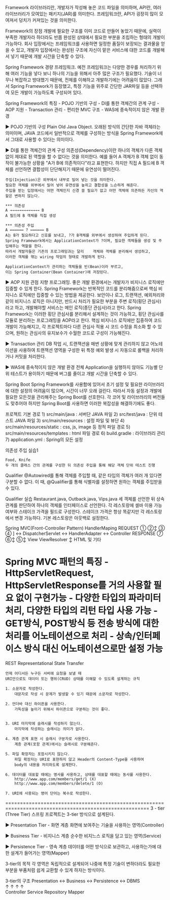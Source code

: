 Framework
	라이브러리란, 개발자가 작성해 놓은 코드 파일을 의미하며,
	API란, 여러 라이브러리가 모여있는 패키지(JAR)를 의미한다.
	프레임워크란, API가 굉장히 많이 모여져서 덩치가 커져있는 것을 의미한다.

Framework의 장점
	개발에 필요한 구조를 이미 코드로 만들어 놓았기 때문에, 실력이 부족한 개발자라 하더라도
	반쯤 완성된 상태에서 필요한 부분을 조립하는 형태의 개발이 가능하다.
	회사 입장에서는 프레임워크를 사용하면 일정한 품질이 보장되는 결과물을 얻을 수 있고,
	개발자 입장에서는 완성된 구조에 자신이 맡은 서비스에 대한 코드를 개발해서 넣기 때문에
	개발 시간을 단축할 수 있다.

Spring Framework
	경량 프레임워크.
	예전 프레임워크는 다양한 경우를 처리하기 위해 여러 기능을 넣다 보니
	하나의 기능을 위해서 아주 많은 구조가 필요했다. 기술이 너무나 복잡하고 방대했기 때문에,
	전체를 이해하고 개발하기에는 어려움이 많았다.
	그래서 Spring Framework가 등장했고, 특정 기능을 위주로 간단한 JAR파일 등을 선택하여
	모든 개발이 가능하도록 구성되어 있다.

Spring Framework의 특징
	- POJO 기반의 구성
	- DI를 통한 객체간의 관계 구성
	- AOP 지원
	- Transaction 관리
	- 편리한 MVC 구조
	- WAS에 종속적이지 않은 개발 환경

▶ POJO 기반의 구성
	Plain Old Java Object.
	오래된 방식의 간단한 자바 객체라는 의미이며, JAVA 코드에서 일반적으로 객체를 구성하는 방식을
	Spring Framework에서 그대로 사용할 수 있다는 의미이다.

▶ DI를 통한 객체간의 관계 구성
	의존성(Dependency)이란 하나의 객체가 다른 객체 없이 제대로 된 역할을 할 수 없다는 것을 의미한다.
	예를 들어 A 객체가 B 객체 없이 동작이 불가능한 상황을 "A가 B에 의존적이다"라고 표현한다.
	하지만 직접 A 필드에 B 객체를 선언하면 결합성이 단단해지기 때문에 유연성이 떨어진다.
	
	주입(Injection)은 외부에서 내부로 밀어 넣는 것을 의미한다.
	필요한 객체를 외부에서 밀어 넣어 유연성을 높히고 결합성을 느슨하게 해준다.
	주입을 받는 입장에서는 어떤 객체인지 신경 쓸 필요가 없고 어떤 객체에 의존하든 자신의 역할은 변하지 않는다.

	*** 의존성
	A →→→→→→→→→→→→→ B
	A 필드에 B 객체를 직접 생성

	*** 의존성 주입
	A ↔↔↔↔↔↔ ? ↔↔↔↔↔↔ B
	A는 B가 필요하다고 신호를 보내고, ?가 B객체를 외부에서 생성하여 주입하게 된다.
	Spring Framework에서는 ApplicationContext가 ?이며, 필요한 객체들을 생성 및 주입해주는 역할을 한다.
	따라서 개발자들은 기존의 프로그래밍과는 달리 	객체와 객체를 분리해서 생성하고, 
	이러한 객체를 엮는 wiring 작업의 형태로 개발하게 된다.

	ApplicationContext가 관리하는 객체들을 빈(Bean)이라 부르고,
	이는 Spring Container(Bean Container)에 저장된다.

▶ AOP 지원
	관점 지향 프로그래밍.
	좋은 개발 환경에서는 개발자가 비지니스 로직에만 집중할 수 있게 한다.
	Spring Framework는 반복적인 코드를 분리해줌으로써 핵심 비지니스 로직에만 집중할 수 있는 방법을 제공한다.
	보안이나 로그, 트랜잭션, 예외처리와 같이 비지니스 로직은 아니지만,
	반드시 처리가 필요한 부분을 주변 로직(횡단 관심사)라고 하고, 개발해야할 서비스는 메인 로직(종단 관심사)라고 한다.
	Spring Framework는 이러한 횡단 관심사를 분리해서 설계하는 것이 가능하고, 횡단 관심사를 모듈로 분리하는
	프로그래밍을 AOP라고 한다.
	핵심 비지니스 로직에만 집중하여 코드 개발이 가능해지고, 각 프로젝트마다 다른 관심사 적용 시 코드 수정을
	최소화 할 수 있으며, 원하는 관심사의 유지보수가 수월한 코드로 구성이 가능해진다.
	
▶ Transaction 관리
	DB 작업 시, 트랜잭션을 매번 상황에 맞게 관리하지 않고 어노테이션을 사용하여 트랜잭션 영역을 구성한 뒤
	특정 예외 발생 시 자동으로 롤백을 처리하거나 커밋을 처리한다.
	
▶ WAS에 종속적이지 않은 개발 환경
	전체 Application을 실행하지 않아도 기능별 단위 테스트가 용이하기 때문에 버그를 줄이고
	개발 시간을 단축할 수 있다.

Spring Boot
	Spring Framework를 사용함에 있어서 초기 설정 및 필요한 라이브러리에 대한 설정의 어려움이 많으며,
	시간이 너무 오래 걸린다. 따라서 자동 설정과 개발에 필요한 모든것을 관리해주는 Spring Boot를 선호한다.
	각 코어 및 라이브러리의 버전들도 맞추어야 하지만 Spring Boot를 사용하면 이러한 복잡성을 해결하기에도 좋다.

프로젝트 기본 경로
	1) src/main/java				: 서버단 JAVA 파일
	2) src/test/java				: 단위 테스트 JAVA 파일
	3) src/main/resources			: 설정 파일 및 뷰단
	4) src/main/resources/static		: css, js, image 등 정적 파일 경로
	5) src/main/resources/templates	: html 파일 경로
	6) build.gradle				: 라이브러리 관리
	7) application.yml				: Spring의 모든 설정

의존성 주입 실습1

	Food, Knife
	두 개의 클래스 간의 관계를 구성한 뒤 의존성 주입을 통해 해당 객체 단위 테스트 진행

Qualifier
	@Autowired를 통해 객체를 주입할 때, 같은 타입의 객체가 여러 개 있다면 구분할 수 없다.
	이 때, @Qualifier를 통해 식별자를 설정하면 원하는 객체를 주입받을 수 있다.

Qualifier 실습
	Restaurant.java, Outback.java, Vips.java 세 객체를 선언한 뒤 상속관계를 판단하여 하나의 객체를 인터페이스로 선언한다.
	각 레스토랑에 셀바 이용 가능 여부와 스테이크 가격을 필드로 구성한다. 스테이크 가격은 항상 똑같지만 각 레스토랑에서 변경 가능하다.
	기본 레스토랑은 아웃백로 설정한다.

Spring MVC(Front-Controller Pattern)
				HandlerMaping
	REQUEST		  ①	      ②↕	   ③		       ④
		]	  ↔	DispatcherServlet   ↔  HandlerAdapter   ↔  Controller
	RESPONSE	  ⑦	⑥↕	     ⑤↕
				View	ViewResolver
				   ↕
				HTML 및 기타	

Spring MVC 패턴의 특징
	- HttpServletRequest, HttpServletResponse를 거의 사용할 필요 없이 구현가능
	- 다양한 타입의 파라미터 처리, 다양한 타입의 리턴 타입 사용 가능
	- GET방식, POST방식 등 전송 방식에 대한 처리를 어노테이션으로 처리
	- 상속/인터페이스 방식 대신 어노테이션으로만 설정 가능
=======================================================================================================
REST
	Representational State Transfer

	언제 어디서든 누구든 서버에 요청을 보낼 때
	URI만으로도 데이터 또는 행위(CRUD) 상태를 이해할 수 있도록 설계하는 규칙

	1. 소문자로 작성한다.
		대문자로 작성 시 문제가 발생할 수 있기 때문에 소문자로 작성한다.

	2. 언더바 대신 하이픈을 사용한다.
		가독성을 높이기 위해서 하이픈으로 구분하는 것이 좋다.
		

	3. URI 마지막에 슬래시를 작성하지 않는다.
		마지막에 작성하는 슬래시는 의미가 없다.

	4. 계층 관계 표현 시 슬래시 구분자로 사용한다.
		계층 관계(포함 관계)에서는 슬래시로 구분해준다.

	5. 파일 확장자는 포함시키지 않는다.
		파일 확장자는 URI로 표현하지 않고 Header의 Content-Type을 사용하여
		body의 내용을 처리하도록 설계한다.

	6. 데이터를 대표할 때에는 명사를 사용하고, 상태를 대표할 때에는 동사를 사용한다.
		http://www.app.com/members/get/1 (X)
		http://www.app.com/members/delete/1 (O)

	7. URI에 사용되는 영어 단어는 복수로 작성한다.
=======================================================================================================
3 - tier (Three Tier)
	스프링 프로젝트는 3-tier 방식으로 설계된다.

▶ Presentation Tier - 화면 계층
	화면에 보여주는 기술을 사용하는 영역(Controller)

▶ Business Tier - 비지니스 계층
	순수한 비지느스 로직을 담고 있는 영역(Service)

▶ Persistence Tier - 영속 계층
	데이터를 어떤 방식으로 보관하고, 사용하는가에 대한 설계가 들어가는 영역(Mapper)	


3-tier의 목적
	각 영역은 독립적으로 설계되어 나중에 특정 기술이 변하더라도  필요한 부분을
	부품처럼 쉽게 교환할 수 있게 하자는 방식이다.

3-tier의 구조
	Presentation ↔ Business ↔ Persistence ↔ DBMS </br>
	      ↑        	 ↑          ↑		  ↑  </br>
	Controller    Service     Repository   Mapper
